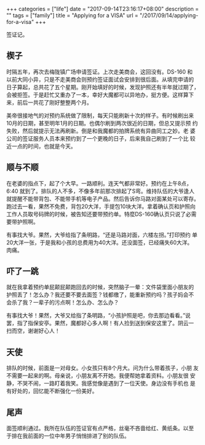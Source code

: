 +++
categories = ["life"]
date = "2017-09-14T23:16:17+08:00"
description = ""
tags = ["family"]
title = "Applying for a VISA"
url = "/2017/09/14/applying-for-a-visa"
+++

签证记。

## 楔子

时隔五年，再次去梅陇镇广场申请签证。上次走美商会，这回没有。DS-160 和
以前大同小异，只是不走美商会则预约签证面试会安排到很后面。从填完申请的
日子算起，总共花了五个星期。刚开始填好的时候，发现护照还有半年就过期了，
会被拒签。于是赶忙又重办了一本，幸好大魔都可以异地办，挺方便。这样算下
来，前后一共花了刚好整整两个月。

美帝很接地气的对预约系统做了限制，每天只能刷新十次的样子。有时候刷出来
10月的日期，甚至明年1月的日期。也偶尔刷到两次很近的日期，但总又提示预
约失败，然后就提示无法再刷新。倒是和我魔都的拍牌系统有异曲同工之妙。老
婆公司的签证服务人员本来预约到了一个更晚的日子，后来我自己刷到了一个比
较近一点的时间，也就是今天。

## 顺与不顺

在老婆的指点下，起了个大早。一路顺利。连天气都非常好。预约在上午8点，
6:40 就到了。排队的人不多，不像多年前那次排起了S弯。维持队伍的大爷逢人
就提醒不能带背包、不能带手机等电子产品。然后告诉你马路对面某处可以寄存。
跑过去一看，果然不免费，背包20大洋，手提包10块大洋。拿着确认页和护照向
工作人员取号码牌的时候，被告知还要带预约单。特麼DS-160确认页只说了必需
要带护照啊。

有事找大爷。果然，大爷给指了条明路，“还是马路对面，六楼左拐。”打印预约
单20大洋一张，于是我和小孩的总费用为40大洋。还没面签，已经痛失60大洋。
肉痛。

## 吓了一跳

就在我拿着预约单屁颠屁颠跑回去的时候，突然脑子一晕：文件袋里面小朋友的
护照丢了！怎么办？我还要不要去面签？钱都缴了，能重新预约吗？孩子妈会不
会杀了我？一辈子的污点啊！怎么办、怎么办？

有事找大爷！果然，大爷又给指了条明路，“小孩护照是吧，你去那边看看。”说
罢，指了指保安亭。果然，魔都好心多人啊！有人捡到送到保安这里了。阴云一
扫而空，谢谢好心人！

## 天使

排队的时候，前面是一对母女。小女孩只有8个月大。问为什么带着孩子，小朋
友不需要一起来的啊。母亲说，小朋友离不开她。我便帮她拿着资料。小朋友很
安静，不哭不闹，一路盯着我笑。我感觉像是遇到了一位天使。身边没有手机也
是有好处的，回忆能不断强化一份美好。

## 尾声

面签顺利通过。我所在队伍的签证官有点严格，丝毫不吝啬给红、黄纸条。以至
于排在我前面的一位中年男子悄悄排进了别的队伍。
